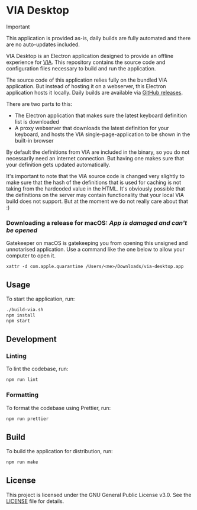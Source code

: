 # VIA Desktop

> [!IMPORTANT]
> This application is provided as-is, daily builds are fully automated and there are no auto-updates included. 

VIA Desktop is an Electron application designed to provide an offline experience for [VIA](https://github.com/the-via/app). This repository contains the source code and configuration files necessary to build and run the application.

The source code of this application relies fully on the bundled VIA application. But instead of hosting it on a webserver, this Electron application hosts it locally. Daily builds are available via [GitHub releases](https://github.com/cebby2420/via-desktop/releases).

There are two parts to this:

- The Electron application that makes sure the latest keyboard definition list is downloaded
- A proxy webserver that downloads the latest definition for your keyboard, and hosts the VIA single-page-application to be shown in the built-in browser

By default the definitions from VIA are included in the binary, so you do not necessarily need an internet connection. But having one makes sure that your definition gets updated automatically.

It's important to note that the VIA source code is changed very slightly to make sure that the hash of the definitions that is used for caching is not taking from the hardcoded value in the HTML. It's obviously possible that the definitions on the server may contain functionality that your local VIA build does not support. But at the moment we do not really care about that :)

### Downloading a release for macOS: _App is damaged and can't be opened_

Gatekeeper on macOS is gatekeeping you from opening this unsigned and unnotarised application. Use a command like the one below to allow your computer to open it.

```
xattr -d com.apple.quarantine /Users/<me>/Downloads/via-desktop.app
```

## Usage

To start the application, run:

```sh
./build-via.sh
npm install
npm start
```

## Development

### Linting

To lint the codebase, run:

```sh
npm run lint
```

### Formatting

To format the codebase using Prettier, run:

```sh
npm run prettier
```

## Build

To build the application for distribution, run:

```sh
npm run make
```

## License

This project is licensed under the GNU General Public License v3.0. See the [LICENSE](LICENSE) file for details.

